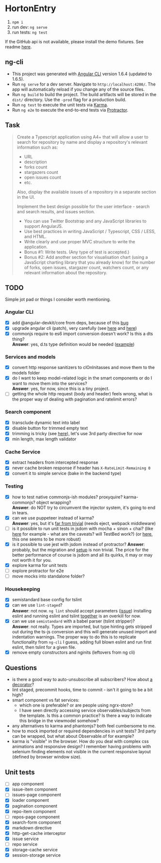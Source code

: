 # HortonEntry

1. `npm i`
2. run dev: `ng serve`
3. run tests: `ng test`

If the GitHub api is not available, please install the demo fixtures.
See readme [here](./fixtures/README.md).

## ng-cli 

- This project was generated with [Angular CLI](https://github.com/angular/angular-cli) version 1.6.4 (updated to 1.6.5).
- Run `ng serve` for a dev server. Navigate to `http://localhost:4200/`. The app will automatically reload if you change any of the source files.
- Run `ng build` to build the project. The build artifacts will be stored in the `dist/` directory. Use the `-prod` flag for a production build.
- Run `ng test` to execute the unit tests via [Karma](https://karma-runner.github.io).
- Run `ng e2e` to execute the end-to-end tests via [Protractor](http://www.protractortest.org/).

## Task

> Create a Typescript application using A4+ that will allow a user to search
> for repository by name and display a repository's relevant information
> such as:
>
> - URL
> - description
> - forks count
> - stargazers count
> - open issues count
> - etc.
>
> Also, display the available issues of a repository in a separate section in the UI.
>
> Implement the best design possible for the user interface -
> search and search results, and issues section.
>
> - You can use Twitter Bootstrap and any JavaScript libraries to support AngularJS.
> - Use best practices in writing JavaScript / Typescript, CSS / LESS, and HTML.
> - Write clearly and use proper MVC structure to write the application.
> - Bonus #1: Write tests. (Any type of test is accepted.)
> - Bonus #2: Add another section for visualisation chart
>   (using a JavaScript charting library that you already know)
>   for the number of forks, open issues, stargazer count, watchers count,
>   or any relevant information about the repository.

## TODO

Simple jot pad or things I consider worth mentioning.

### Angular CLI

- [x] add @angular-devkit/core from deps, because of this [bug](https://github.com/angular/devkit/issues/256#issuecomment-358802110)
- [x] upgrade angular cli (patch), very carefully (see [here](https://github.com/angular/angular-cli/issues/7375) and [here](https://github.com/angular/angular-cli/issues/8798))
- [x] commonjs require to es6 import conversion doesn't work? Is this a dts thing?  
      **Answer**: yes, d.ts type definition would be needed ([example](https://medium.com/@chris_72272/migrating-to-typescript-write-a-declaration-file-for-a-third-party-npm-module-b1f75808ed2))

### Services and models

- [x] convert http response sanitizers to clOnInitasses and move them to the models folder
- [x] do I want to keep model-related logic in the smart components or
      do I want to move them into the services?  
      **Answer**: yes, for now, since this is a tiny project.
- [ ] getting the whole http request (body and header) feels wrong, what is the proper way
      of dealing with pagination and ratelimit errors?

### Search component

- [x] transclude dynamic text into label
- [x] disable button for trimmed empty text
- [x] trimming is tricky (see [here](https://github.com/angular/angular/issues/8503)), let's use 3rd party directive for now
- [x] min length, max length validator

### Cache Service

- [x] extract headers from intercepted response
- [x] never cache broken response if header has `X-RateLimit-Remaining 0`
- [x] convert it to simple service (bake in the backend type)

### Testing

- [x] how to test native commonjs-ish modules? proxyquire? karma-commonjs? object wrapping?  
      **Answer**: do NOT try to circumvent the injector system, it's going to end in tears.
- [x] can we use puppeteer instead of karma?  
      **Answer**: yes, but it's [far from trivial](https://github.com/Quramy/angular-puppeteer-demo)
      (needs eject, webpack middleware)
- [ ] is it possible to run unit tests in jsdom with mocha + sinon + chai?
      (like [here](https://kasperlewau.github.io/post/angular-without-karma/) for example - what are the caveats? will TestBed work?)
      (or [here](http://darrinholst.com/blog/2017/11/09/testing-angular-components/), this one seems to be more robust)
- [x] is it possible to use jest with jsdom instead of protractor?
      **Answer**: probably, but the migration and [setup](https://semaphoreci.com/community/tutorials/testing-angular-2-and-continuous-integration-with-jest)
      is non trivial. The price for the better performance of course is jsdom and all its quirks, it may or may not worth it for you.
- [x] explore karma for unit tests
- [ ] explore protractor for e2e
- [ ] move mocks into standalone folder?

### Housekeeping

- [x] semistandard base config for tslint
- [x] can we use `lint-staged`?  
      **Answer**: not now. `ng lint` should accept parameters ([issue](https://github.com/angular/angular-cli/issues/7612))
      installing eslint and running eslint and tslint [together](https://github.com/angular/angular-cli/blob/1300ee74f0f82b096d981446fa2bd5b2fc23af39/package.json#L25)
      is an overkill for now.
- [x] can we use `semistandard` with a babel parser (tslint stripper)?  
      **Answer**: not really. Types are imported, but type hinting gets stripped out during
      the ts-js conversion and this will generate unused import and indentation warnings.
      The proper way to do this is to replicate functionality from `ng-cli` I guess,
      adding full blown eslint and run first eslint, then tslint for a given file.
- [x] remove empty constructors and nginits (leftovers from ng cli)

## Questions

- is there a good way to auto-unsubscribe all subscribers?
  How about [a decorator](https://www.npmjs.com/package/ngx-auto-unsubscribe)?
- lint staged, precommit hooks, time to commit - isn't it going to be a bit high?
- smart component vs fat services:
  - which one is preferable? or are people using ngrx-store?
  - I have seen directly accessing service observables/subjects from the template.
    Is this a common practice? Is there a way to indicate this bridge in the
    viewmodel somehow?
- any alternatives to karma and phantomjs? both feel cumbersome to me.
- how to mock imported or required dependencies in unit tests? 3rd party can be wrapped,
  but what about Observable.of for example?
- karma is "visible" in the browser. How do you deal with complex css animations and
  responsive design? I remember having problems with selenium finding elements not visible
  in the current responsive layout (defined by browser window size).

## Unit tests

- [ ] app component
- [x] issue-item component
- [ ] issues-page component
- [x] loader component
- [x] pagination component
- [x] repo-item component
- [ ] repos-page component
- [x] search-form component
- [x] markdown directive
- [x] http-get-cache interceptor
- [x] issue service
- [ ] repo service
- [x] storage-cache service
- [x] session-storage service
